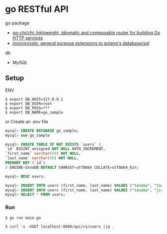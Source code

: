 # go RESTful API

go package
- [go-chi/chi: lightweight, idiomatic and composable router for building Go HTTP services](https://github.com/go-chi/chi)
- [jmoiron/sqlx: general purpose extensions to golang's database/sql](https://github.com/jmoiron/sqlx)

db
- MySQL

## Setup

ENV

```
$ export DB_HOST=127.0.0.1
$ export DB_USER=root
$ export DB_PASS=***
$ export DB_NAME=go_sample
```

or Create an .env file


```sql
mysql> CREATE DATABASE go_sample;
mysql> use go_sample

mysql> CREATE TABLE IF NOT EXISTS `users` (
`id` BIGINT unsigned NOT NULL AUTO_INCREMENT,
`first_name` varchar(50) NOT NULL,
`last_name` varchar(50) NOT NULL,
PRIMARY KEY (`id`)
) ENGINE=InnoDB DEFAULT CHARSET=utf8mb4 COLLATE=utf8mb4_bin;

mysql> DESC users;

mysql> INSERT INTO users (first_name, last_name) VALUES ("tanaka", "taro");
mysql> INSERT INTO users (first_name, last_name) VALUES ("tanaka", "jiro");
mysql> SELECT * FROM users;
```

### Run

```
$ go run main.go
```

```
$ curl -s -XGET localhost:8080/api/v1/users |jq .
```
